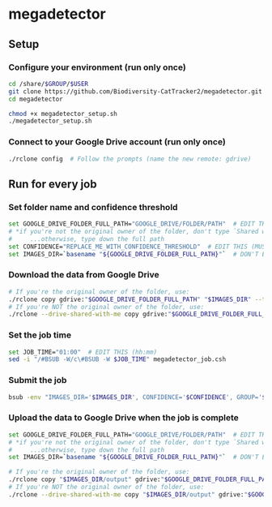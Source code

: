 # megadetector

## Setup

### Configure your environment (run only once)

```sh
cd /share/$GROUP/$USER
git clone https://github.com/Biodiversity-CatTracker2/megadetector.git
cd megadetector

chmod +x megadetector_setup.sh
./megadetector_setup.sh
```

### Connect to your Google Drive account (run only once)

```sh
./rclone config  # Follow the prompts (name the new remote: gdrive)
```

## Run for every job

### Set folder name and confidence threshold

```sh
set GOOGLE_DRIVE_FOLDER_FULL_PATH="GOOGLE_DRIVE/FOLDER/PATH"  # EDIT THIS (see comments)*
# *if you're not the original owner of the folder, don't type `Shared with me` in `GOOGLE_DRIVE_FOLDER_FULL_PATH`;
#     ...otherwise, type down the full path
set CONFIDENCE="REPLACE_ME_WITH_CONFIDENCE_THRESHOLD"  # EDIT THIS (MUST BE DECIMAL)
set IMAGES_DIR=`basename "${GOOGLE_DRIVE_FOLDER_FULL_PATH}"`  # DON'T EDIT
```

### Download the data from Google Drive

```sh
# If you're the original owner of the folder, use:
./rclone copy gdrive:"$GOOGLE_DRIVE_FOLDER_FULL_PATH" "$IMAGES_DIR" --transfers 32 -P
# If you're NOT the original owner of the folder, use:
./rclone --drive-shared-with-me copy gdrive:"$GOOGLE_DRIVE_FOLDER_FULL_PATH" "$IMAGES_DIR" --transfers 32 -P
```

### Set the job time

```sh
set JOB_TIME="01:00"  # EDIT THIS (hh:mm)
sed -i "/#BSUB -W/c\#BSUB -W $JOB_TIME" megadetector_job.csh
```

### Submit the job

```sh
bsub -env "IMAGES_DIR='$IMAGES_DIR', CONFIDENCE='$CONFIDENCE', GROUP='$GROUP', USER='$USER'" < megadetector_job.csh
```

### Upload the data to Google Drive when the job is complete

```sh
set GOOGLE_DRIVE_FOLDER_FULL_PATH="GOOGLE_DRIVE/FOLDER/PATH"  # EDIT THIS (see comments)*
# *if you're not the original owner of the folder, don't type `Shared with me` in `GOOGLE_DRIVE_FOLDER_FULL_PATH`;
#     ...otherwise, type down the full path
set IMAGES_DIR=`basename "${GOOGLE_DRIVE_FOLDER_FULL_PATH}"`  # DON'T EDIT

# If you're the original owner of the folder, use:
./rclone copy "$IMAGES_DIR/output" gdrive:"$GOOGLE_DRIVE_FOLDER_FULL_PATH" --transfers 32 -P
# If you're NOT the original owner of the folder, use:
./rclone --drive-shared-with-me copy "$IMAGES_DIR/output" gdrive:"$GOOGLE_DRIVE_FOLDER_FULL_PATH" --transfers 32 -P
```
